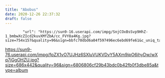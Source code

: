```yaml
---
title: "Abobus"
date: 2020-12-26 22:37:32
draft: false
---
```


            "url": "https://sun9-16.userapi.com/impg/SnjCOxBsSvp9HhZ-1_bmbwXcZIcd2kuvXMfZbA/cc_FVY8a4Kg.jpg?size=754x157&quality=96&sign=bbfc70dbd6a04f597496ec6ebd69fe61&c_uniq_tag=j2T8dwICDrFUx4iRkxVJITzFG7CcCLX_sYDmYNyqcRQ&type=album",
https://sun9-76.userapi.com/impg/fpZX1vO7UJHz6SXluVUKVDvY5AXm9ipO6ihyDw/wXq7jGgOHZU.jpg?size=686x442&quality=96&sign=6806806cf29b43bdc0b42fb0f3dbe85a&type=album
